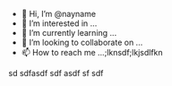 - 👋 Hi, I’m @nayname
- 👀 I’m interested in ...
- 🌱 I’m currently learning ...
- 💞️ I’m looking to collaborate on ...
- 📫 How to reach me ...;lknsdf;lkjsdlfkn

sd
sdfasdf
sdf
asdf
sf
sdf

<!---
nayname/nayname is a ✨ special ✨ repository because its `README.md` (this file) appears on your GitHub profile.
You can click the Preview link to take a look at your changes.
--->
